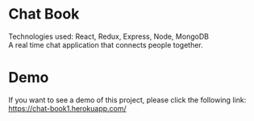 # Chat Book
Technologies used: React, Redux, Express, Node, MongoDB<br/>
A real time chat application that connects people together. 


# Demo 
If you want to see a demo of this project, please click the following link: https://chat-book1.herokuapp.com/
